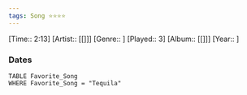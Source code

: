 ```yaml
---
tags: Song ⭐⭐⭐⭐ 
---
```

[Time:: 2:13]
[Artist:: [[]]]
[Genre:: ]
[Played:: 3]
[Album:: [[]]]
[Year:: ]
### Dates
````dataview
TABLE Favorite_Song
WHERE Favorite_Song = "Tequila"
````